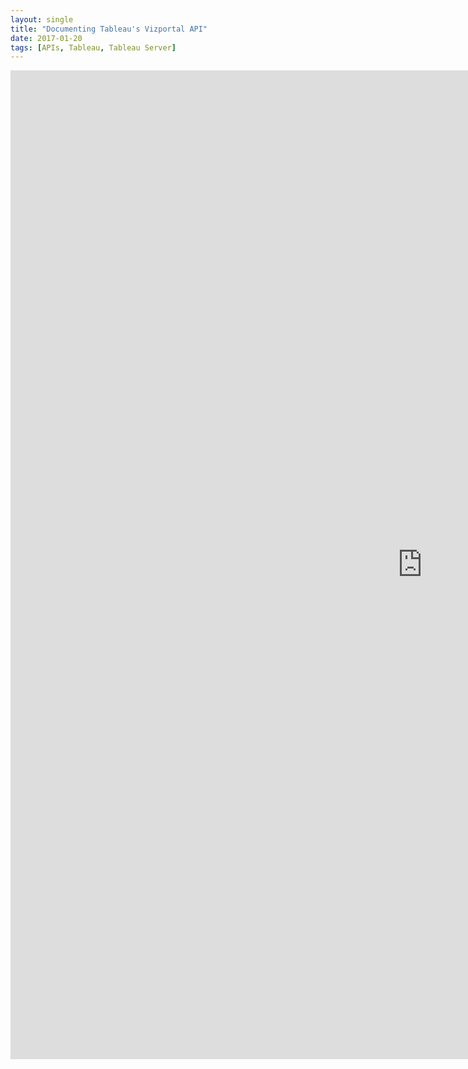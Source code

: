 ```yaml
---
layout: single
title: "Documenting Tableau's Vizportal API"
date: 2017-01-20
tags: [APIs, Tableau, Tableau Server]
---
```


<iframe src="https://viziblydiffrnt.github.io/vizportal.html" frameborder='no' border="0" marginwidth="0" marginheight="0" height="1582" width="1317">
</iframe> 